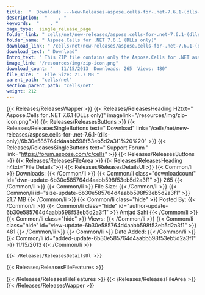 ```yaml
---
title:  "  Downloads ---New-Releases-aspose.cells-for-.net-7.6.1-(dlls-only) . " 
description:  "    . " 
keywords:  "    . " 
page_type:  single_release_page
folder_link: " cells/net/new-releases/aspose.cells-for-.net-7.6.1-(dlls-only)/"
folder_name: " Aspose.Cells for .NET 7.6.1 (DLLs only)"
download_link: " /cells/net/new-releases/aspose.cells-for-.net-7.6.1-(dlls-only)/6b30e585764d4aabb598f53eb5d2a3f1"
download_text: " Download"
Intro_text: " This ZIP file contains only the Aspose.Cells for .NET assemblies. The assemblies..."
image_link: "/resources/img/zip-icon.png"
download_count: "   11/15/2013  Downloads: 265  Views: 480"
file_size: "  File Size: 21.7 MB "
parent_path: "cells/net"
section_parent_path: "cells/net"
weight: 212 
---
```


{{< Releases/ReleasesWapper >}}
  {{< Releases/ReleasesHeading H2txt=" Aspose.Cells for .NET 7.6.1 (DLLs only)" imagelink="/resources/img/zip-icon.png">}}
  {{< Releases/ReleasesButtons >}}
    {{< Releases/ReleasesSingleButtons text=" Download" link="/cells/net/new-releases/aspose.cells-for-.net-7.6.1-(dlls-only)/6b30e585764d4aabb598f53eb5d2a3f1%20%20" >}}
    {{< Releases/ReleasesSingleButtons text=" Support Forum " link="https://forum.aspose.com/c/cells" >}}
  {{< Releases/ReleasesButtons >}}
  {{< Releases/ReleasesFileArea >}}
    {{< Releases/ReleasesHeading h4txt="File Details">}}
    {{< Releases/ReleasesDetailsUl >}}
            {{< Common/li  >}} Downloads: {{< /Common/li >}} 
      {{< Common/li class="downloadcount" id="dwn-update-6b30e585764d4aabb598f53eb5d2a3f1" >}} 265 {{< /Common/li >}} 
      {{< Common/li  >}} File Size: {{< /Common/li >}} 
      {{< Common/li id="size-update-6b30e585764d4aabb598f53eb5d2a3f1" >}} 21.7 MB {{< /Common/li >}} 
      {{< Common/li  class="hide" >}} Posted By: {{< /Common/li >}} 
      {{< Common/li class="hide" id="author-update-6b30e585764d4aabb598f53eb5d2a3f1" >}} Amjad Sahi {{< /Common/li >}} 
      {{< Common/li class="hide"  >}} Views: {{< /Common/li >}} 
      {{< Common/li class="hide" id="view-update-6b30e585764d4aabb598f53eb5d2a3f1" >}} 481 {{< /Common/li >}} 
      {{< Common/li  >}} Date Added: {{< /Common/li >}} 
      {{< Common/li id="added-update-6b30e585764d4aabb598f53eb5d2a3f1" >}} 11/15/2013 {{< /Common/li >}} 

    {{< /Releases/ReleasesDetailsUl >}}

  {{< Releases/ReleasesFileFeatures >}}
      
  {{< /Releases/ReleasesFileFeatures >}}
 {{< /Releases/ReleasesFileArea >}}
{{< /Releases/ReleasesWapper >}}



